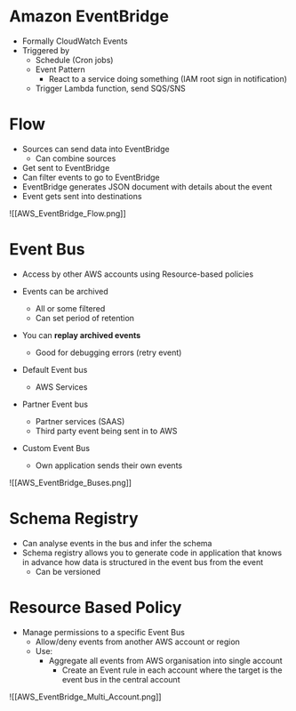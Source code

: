 # Amazon EventBridge

- Formally CloudWatch Events
- Triggered by
	- Schedule (Cron jobs)
	- Event Pattern
		- React to a service doing something (IAM root sign in notification)
	- Trigger Lambda function, send SQS/SNS

# Flow

- Sources can send data into EventBridge
	- Can combine sources
- Get sent to EventBridge
- Can filter events to go to EventBridge
- EventBridge generates JSON document with details about the event
- Event gets sent into destinations

![[AWS_EventBridge_Flow.png]]

# Event Bus

- Access by other AWS accounts using Resource-based policies
- Events can be archived
	- All or some filtered
	- Can set period of retention
- You can **replay archived events**
	- Good for debugging errors (retry event)

- Default Event bus
	- AWS Services
- Partner Event bus
	- Partner services (SAAS)
	- Third party event being sent in to AWS
- Custom Event Bus
	- Own application sends their own events

![[AWS_EventBridge_Buses.png]]

# Schema Registry

- Can analyse events in the bus and infer the schema
- Schema registry allows you to generate code in application that knows in advance how data is structured in the event bus from the event
	- Can be versioned

# Resource Based Policy

- Manage permissions to a specific Event Bus
	- Allow/deny events from another AWS account or region
	- Use:
		- Aggregate all events from AWS organisation into single account
			- Create an Event rule in each account where the target is the event bus in the central account

![[AWS_EventBridge_Multi_Account.png]]